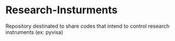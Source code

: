 # Research-Insturments
Repository destinated to share codes that intend to control research instruments (ex: pyvisa)
